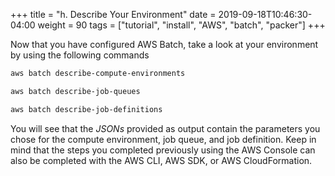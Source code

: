 +++
title = "h. Describe Your Environment"
date = 2019-09-18T10:46:30-04:00
weight = 90
tags = ["tutorial", "install", "AWS", "batch", "packer"]
+++

Now that you have configured AWS Batch, take a look at your environment by using the following commands

```bash
aws batch describe-compute-environments
```

```bash
aws batch describe-job-queues
```

```bash
aws batch describe-job-definitions
```

You will see that the *JSONs* provided as output contain the parameters you chose for the compute environment, job queue, and job definition. Keep in mind that the steps you completed previously using the AWS Console can also be completed with the AWS CLI, AWS SDK, or AWS CloudFormation.

